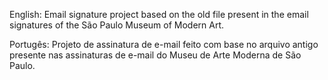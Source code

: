 English: Email signature project based on the old file present in the email signatures of the São Paulo Museum of Modern Art.

Portugês: Projeto de assinatura de e-mail feito com base no arquivo antigo presente nas assinaturas de e-mail do Museu de Arte Moderna de São Paulo.
